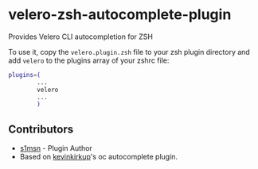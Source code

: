 # velero-zsh-autocomplete-plugin
Provides Velero CLI autocompletion for ZSH

To use it, copy the `velero.plugin.zsh` file to your zsh plugin directory and add `velero` to the plugins array of your zshrc file:

```bash
plugins=(
        ...
        velero
        ...
        )
```

## Contributors

+ [s1msn](https://github.com/s1msn) - Plugin Author
+ Based on [kevinkirkup](https://github.com/kevinkirkup)'s oc autocomplete plugin.
